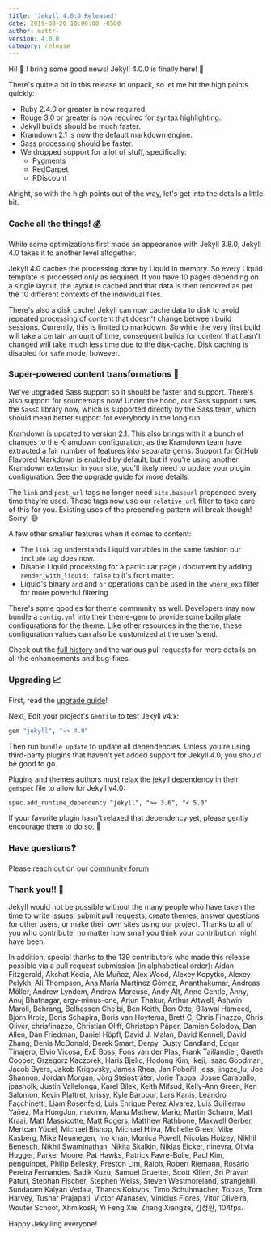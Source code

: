 ```yaml
---
title: 'Jekyll 4.0.0 Released'
date: 2019-08-20 10:00:00 -0500
author: mattr-
version: 4.0.0
category: release
---
```


Hi! 👋 I bring some good news! Jekyll 4.0.0 is finally here! 🎉

There's quite a bit in this release to unpack, so let me hit the high points quickly:
 - Ruby 2.4.0 or greater is now required.
 - Rouge 3.0 or greater is now required for syntax highlighting.
 - Jekyll builds should be much faster.
 - Kramdown 2.1 is now the default markdown engine.
 - Sass processing should be faster.
 - We dropped support for a lot of stuff, specifically:
   - Pygments
   - RedCarpet
   - RDiscount


Alright, so with the high points out of the way, let's get into the details a little bit.

### Cache all the things! 💰

While some optimizations first made an appearance with Jekyll 3.8.0, Jekyll 4.0 takes
it to another level altogether.

Jekyll 4.0 caches the processing done by Liquid in memory. So every Liquid
template is processed only as required. If you have 10 pages depending on a
single layout, the layout is cached and that data is then rendered as per the
10 different contexts of the individual files.

There's also a disk cache! Jekyll can now cache data to disk to avoid repeated
processing of content that doesn't change between build sessions. Currently,
this is limited to markdown. So while the very first build will take a certain
amount of time, consequent builds for content that hasn't changed will take
much less time due to the disk-cache. Disk caching is disabled for `safe` mode,
however. 

### Super-powered content transformations 💪

We've upgraded Sass support so it should be faster and support. There's also
support for sourcemaps now! Under the hood, our Sass support uses the `SassC`
library now, which is supported directly by the Sass team, which should mean
better support for everybody in the long run.

Kramdown is updated to version 2.1. This also brings with it a bunch of changes
to the Kramdown configuration, as the Kramdown team have extracted a fair
number of features into separate gems. Support for GitHub Flavored Markdown is
enabled by default, but if you're using another Kramdown extension in your
site, you'll likely need to update your plugin configuration. See the [upgrade
guide](/docs/upgrading/3-to-4/) for more details.

The `link` and `post_url` tags no longer need `site.baseurl` prepended every
time they're used. Those tags now use our `relative_url` filter to take care of
this for you. Existing uses of the prepending pattern will break though!
Sorry! :sweat_smile: 

A few other smaller features when it comes to content:
 - The `link` tag understands Liquid variables in the same fashion our
 `include` tag does now.
 - Disable Liquid processing for a particular page / document by adding
 `render_with_liquid: false` to it's front matter.
 - Liquid's binary `and` and `or` operations can be used in the `where_exp`
 filter for more powerful filtering

There's some goodies for theme community as well. Developers may now bundle a
`config.yml` into their theme-gem to provide some boilerplate configurations for
the theme. Like other resources in the theme, these configuration values can also
be customized at the user's end.


Check out the [full history](/docs/history/#v4-0-0) and the various pull requests
for more details on all the enhancements and bug-fixes.

### Upgrading 📈

First, read the [upgrade guide](/docs/upgrading/3-to-4/)!

Next, Edit your project's `Gemfile` to test Jekyll v4.x:

```ruby
gem "jekyll", "~> 4.0"
```

Then run `bundle update` to update all dependencies. Unless you're using
third-party plugins that haven't yet added support for Jekyll 4.0, you should be
good to go.

Plugins and themes authors must relax the jekyll dependency in their `gemspec` file
to allow for Jekyll v4.0:

`spec.add_runtime_dependency "jekyll", ">= 3.6", "< 5.0"`

If your favorite plugin hasn't relaxed that dependency yet, please gently
encourage them to do so. :slightly_smiling_face:

### Have questions❓

Please reach out on our [community forum](https://talk.jekyllrb.com)


### Thank you!! 🙇

Jekyll would not be possible without the many people who have taken the time to write issues, submit pull requests, create themes, answer questions for other users, or make their own sites using our project. Thanks to all of you who contribute, no matter how small you think your contribution might have been.

In addition, special thanks to the 139 contributors who made this
release possible via a pull request submission (in alphabetical order): Aidan
Fitzgerald, Akshat Kedia, Ale Muñoz, Alex Wood,
Alexey Kopytko, Alexey Pelykh, Ali Thompson, Ana María Martínez Gómez,
Ananthakumar, Andreas Möller, Andrew Lyndem, Andrew Marcuse, Andy Alt, Anne
Gentle, Anny, Anuj Bhatnagar, argv-minus-one, Arjun Thakur, Arthur Attwell,
Ashwin Maroli, Behrang, Belhassen Chelbi, Ben Keith, Ben Otte, Bilawal Hameed,
Bjorn Krols, Boris Schapira, Boris van Hoytema, Brett C, Chris Finazzo, Chris
Oliver, chrisfinazzo, Christian Oliff, Christoph Päper, Damien Solodow, Dan
Allen, Dan Friedman, Daniel Höpfl, David J. Malan, David Kennell, David Zhang,
Denis McDonald, Derek Smart, Derpy, Dusty Candland, Edgar Tinajero, Elvio
Vicosa, ExE Boss, Fons van der Plas, Frank Taillandier, Gareth Cooper, Grzegorz
Kaczorek, Haris Bjelic, Hodong Kim, ikeji, Isaac Goodman, Jacob Byers, Jakob
Krigovsky, James Rhea, Jan Pobořil, jess, jingze_lu, Joe Shannon, Jordan Morgan,
Jörg Steinsträter, Jorie Tappa, Josue Caraballo, jpasholk, Justin Vallelonga,
Karel Bílek, Keith Mifsud, Kelly-Ann Green, Ken Salomon, Kevin Plattret, krissy,
Kyle Barbour, Lars Kanis, Leandro Facchinetti, Liam Rosenfeld, Luis Enrique
Perez Alvarez, Luis Guillermo Yáñez, Ma HongJun, makmm, Manu Mathew, Mario,
Martin Scharm, Matt Kraai, Matt Massicotte, Matt Rogers, Matthew Rathbone,
Maxwell Gerber, Mertcan Yücel, Michael Bishop, Michael Hiiva, Michelle Greer,
Mike Kasberg, Mike Neumegen, mo khan, Monica Powell, Nicolas Hoizey, Nikhil
Benesch, Nikhil Swaminathan, Nikita Skalkin, Niklas Eicker, ninevra, Olivia
Hugger, Parker Moore, Pat Hawks, Patrick Favre-Bulle, Paul Kim, penguinpet,
Philip Belesky, Preston Lim, Ralph, Robert Riemann, Rosário Pereira Fernandes,
Sadik Kuzu, Samuel Gruetter, Scott Killen, Sri Pravan Paturi, Stephan Fischer,
Stephen Weiss, Steven Westmoreland, strangehill, Sundaram Kalyan Vedala, Thanos
Kolovos, Timo Schuhmacher, Tobias, Tom Harvey, Tushar Prajapati, Victor Afanasev,
Vinicius Flores, Vitor Oliveira, Wouter Schoot, XhmikosR, Yi Feng Xie, Zhang
Xiangze, 김정환, 104fps.

Happy Jekylling everyone!
